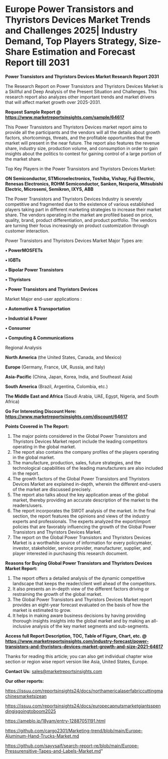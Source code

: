 # Europe Power Transistors and Thyristors Devices Market Trends and Challenges 2025| Industry Demand, Top Players Strategy, Size-Share Estimation and Forecast Report till 2031

<strong>Power Transistors and Thyristors Devices Market Research Report 2031</strong>

The Research Report on Power Transistors and Thyristors Devices Market is a Skillful and Deep Analysis of the Present Situation and Challenges. This research report also analyzes other important trends and market drivers that will affect market growth over 2025-2031.

<strong>Request Sample Report @ <a href=https://www.marketreportsinsights.com/sample/64617>https://www.marketreportsinsights.com/sample/64617</a></strong>

This Power Transistors and Thyristors Devices market report aims to provide all the participants and the vendors will all the details about growth factors, shortcomings, threats, and the profitable opportunities that the market will present in the near future. The report also features the revenue share, industry size, production volume, and consumption in order to gain insights about the politics to contest for gaining control of a large portion of the market share.

Top Key Players in the Power Transistors and Thyristors Devices Market:

<strong>ON Semiconductor, STMicroelectronics, Toshiba, Vishay, Fuji Electric, Renesas Electronics, ROHM Semiconductor, Sanken, Nexperia, Mitsubishi Electric, Microsemi, Semikron, IXYS, ABB</strong>

The Power Transistors and Thyristors Devices Industry is severely competitive and fragmented due to the existence of various established players taking part in different marketing strategies to increase their market share. The vendors operating in the market are profiled based on price, quality, brand, product differentiation, and product portfolio. The vendors are turning their focus increasingly on product customization through customer interaction.

Power Transistors and Thyristors Devices Market Major Types are:

<strong>• PowerMOSFETs

• IGBTs

• Bipolar Power Transistors

• Thyristors

• Power Transistors and Thyristors Devices</strong>

Market Major end-user applications :

<strong>• Automotive & Transportation

• Industrial & Power

• Consumer

• Computing & Communications</strong>

Regional Analysis

</u><strong><b>North America</b></strong> (the United States, Canada, and Mexico)

<strong><b>Europe </b></strong>(Germany, France, UK, Russia, and Italy)

<strong><b>Asia-Pacific</b></strong> (China, Japan, Korea, India, and Southeast Asia)

<strong><b>South America</b></strong> (Brazil, Argentina, Colombia, etc.)

<strong><b>The Middle East and Africa</b></strong> (Saudi Arabia, UAE, Egypt, Nigeria, and South Africa)

<strong>Go For Interesting Discount Here: <a href=https://www.marketreportsinsights.com/discount/64617>https://www.marketreportsinsights.com/discount/64617</a></strong>

<strong>Points Covered in The Report:</strong>
<ol>
  <li>The major points considered in the Global Power Transistors and Thyristors Devices Market report include the leading competitors operating in the global market.</li>
  <li>The report also contains the company profiles of the players operating in the global market.</li>
  <li>The manufacture, production, sales, future strategies, and the technological capabilities of the leading manufacturers are also included in the report.</li>
  <li>The growth factors of the Global Power Transistors and Thyristors Devices Market are explained in-depth, wherein the different end-users of the market are discussed precisely.</li>
  <li>The report also talks about the key application areas of the global market, thereby providing an accurate description of the market to the readers/users.</li>
  <li>The report incorporates the SWOT analysis of the market. In the final section, the report features the opinions and views of the industry experts and professionals. The experts analyzed the export/import policies that are favorably influencing the growth of the Global Power Transistors and Thyristors Devices Market.</li>
  <li>The report on the Global Power Transistors and Thyristors Devices Market is a worthwhile source of information for every policymaker, investor, stakeholder, service provider, manufacturer, supplier, and player interested in purchasing this research document.</li>
</ol>
<strong>Reasons for Buying Global Power Transistors and Thyristors Devices Market Report:</strong>

<ol>
  <li>The report offers a detailed analysis of the dynamic competitive landscape that keeps the reader/client well ahead of the competitors.</li>
  <li>It also presents an in-depth view of the different factors driving or restraining the growth of the global market.</li>
  <li>The Global Power Transistors and Thyristors Devices Market report provides an eight-year forecast evaluated on the basis of how the market is estimated to grow.</li>
  <li>It helps in making aware business decisions by having providing thorough insights insights into the global market and by making an all-inclusive analysis of the key market segments and sub-segments.</li>
</ol>
<strong>Access full Report Description, TOC, Table of Figure, Chart, etc. @ <a href=https://www.marketreportsinsights.com/industry-forecast/power-transistors-and-thyristors-devices-market-growth-and-size-2021-64617>https://www.marketreportsinsights.com/industry-forecast/power-transistors-and-thyristors-devices-market-growth-and-size-2021-64617</a></strong>


Thanks for reading this article; you can also get individual chapter wise section or region wise report version like Asia, United States, Europe.

<strong>Contact Us:</strong>
sales@marketreportsinsights.com

<strong>Our other reports:</strong>

<a href=https://issuu.com/reportsinsights24/docs/northamericalaserfabriccuttingmachinesmarketsizean>https://issuu.com/reportsinsights24/docs/northamericalaserfabriccuttingmachinesmarketsizean</a>

<a href=https://issuu.com/reportsinsights24/docs/europecapnutsmarketgiantsspendingisgoingtoboom2025>https://issuu.com/reportsinsights24/docs/europecapnutsmarketgiantsspendingisgoingtoboom2025</a>

<a href=https://ameblo.jp/18yam/entry-12887051191.html>https://ameblo.jp/18yam/entry-12887051191.html</a>

<a href=https://github.com/cargo2301/Marketing-trend/blob/main/Europe-Aluminum-Hand-Trucks-Market.md>https://github.com/cargo2301/Marketing-trend/blob/main/Europe-Aluminum-Hand-Trucks-Market.md</a>

<a href=https://github.com/sayysaif/search-report-re/blob/main/Europe-Pressurensitive-Tapes-and-Labels-Market.md>https://github.com/sayysaif/search-report-re/blob/main/Europe-Pressurensitive-Tapes-and-Labels-Market.md</a>"
